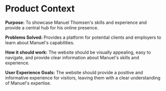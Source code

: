 # Product Context

**Purpose:** To showcase Manuel Thomsen's skills and experience and provide a central hub for his online presence.

**Problems Solved:** Provides a platform for potential clients and employers to learn about Manuel's capabilities.

**How it should work:** The website should be visually appealing, easy to navigate, and provide clear information about Manuel's skills and experience.

**User Experience Goals:** The website should provide a positive and informative experience for visitors, leaving them with a clear understanding of Manuel's expertise.
